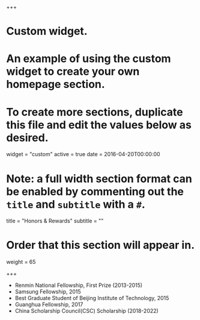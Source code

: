 +++
# Custom widget.
# An example of using the custom widget to create your own homepage section.
# To create more sections, duplicate this file and edit the values below as desired.
widget = "custom"
active = true
date = 2016-04-20T00:00:00

# Note: a full width section format can be enabled by commenting out the `title` and `subtitle` with a `#`.
title = "Honors & Rewards"
subtitle = ""

# Order that this section will appear in.
weight = 65

+++

* Renmin National Fellowship, First Prize (2013-2015)
* Samsung Fellowship, 2015
* Best Graduate Student of Beijing Institute of Technology, 2015
* Guanghua Fellowship, 2017
* China Scholarship Council(CSC) Scholarship (2018-2022)
